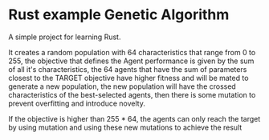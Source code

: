 # Rust example Genetic Algorithm
A simple project for learning Rust.

It creates a random population with 64 characteristics that range from 0 to 255,
the objective that defines the Agent performance is given by the sum of all it's characteristics,
the 64 agents that have the sum of parameters closest to the TARGET objective have higher fitness and will be mated to generate a new population,
the new population will have the crossed characteristics of the best-selected agents,
then there is some mutation to prevent overfitting and introduce novelty.

If the objective is higher than 255 * 64, the agents can only reach the target by using mutation and using these new mutations to achieve the result